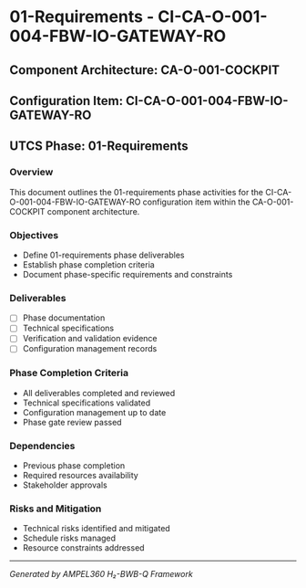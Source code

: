 # 01-Requirements - CI-CA-O-001-004-FBW-IO-GATEWAY-RO

## Component Architecture: CA-O-001-COCKPIT
## Configuration Item: CI-CA-O-001-004-FBW-IO-GATEWAY-RO
## UTCS Phase: 01-Requirements

### Overview
This document outlines the 01-requirements phase activities for the CI-CA-O-001-004-FBW-IO-GATEWAY-RO configuration item within the CA-O-001-COCKPIT component architecture.

### Objectives
- Define 01-requirements phase deliverables
- Establish phase completion criteria
- Document phase-specific requirements and constraints

### Deliverables
- [ ] Phase documentation
- [ ] Technical specifications
- [ ] Verification and validation evidence
- [ ] Configuration management records

### Phase Completion Criteria
- All deliverables completed and reviewed
- Technical specifications validated
- Configuration management up to date
- Phase gate review passed

### Dependencies
- Previous phase completion
- Required resources availability
- Stakeholder approvals

### Risks and Mitigation
- Technical risks identified and mitigated
- Schedule risks managed
- Resource constraints addressed

---
*Generated by AMPEL360 H₂-BWB-Q Framework*
